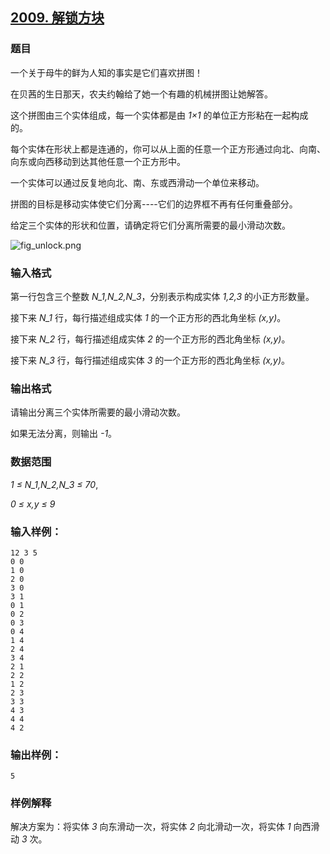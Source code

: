 ## [2009. 解锁方块](https://www.acwing.com/problem/content/2011/)

### 题目

一个关于母牛的鲜为人知的事实是它们喜欢拼图！

在贝茜的生日那天，农夫约翰给了她一个有趣的机械拼图让她解答。

这个拼图由三个实体组成，每一个实体都是由 *1×1* 的单位正方形粘在一起构成的。

每个实体在形状上都是连通的，你可以从上面的任意一个正方形通过向北、向南、向东或向西移动到达其他任意一个正方形中。

一个实体可以通过反复地向北、南、东或西滑动一个单位来移动。

拼图的目标是移动实体使它们分离----它们的边界框不再有任何重叠部分。

给定三个实体的形状和位置，请确定将它们分离所需要的最小滑动次数。

 ![fig_unlock.png](https://cdn.acwing.com/media/article/image/2020/06/24/19_676ca86ab5-fig_unlock.png)

### 输入格式

第一行包含三个整数 *N_1,N_2,N_3*，分别表示构成实体 *1,2,3* 的小正方形数量。

接下来 *N_1* 行，每行描述组成实体 *1* 的一个正方形的西北角坐标 *(x,y)*。

接下来 *N_2* 行，每行描述组成实体 *2* 的一个正方形的西北角坐标 *(x,y)*。

接下来 *N_3* 行，每行描述组成实体 *3* 的一个正方形的西北角坐标 *(x,y)*。

### 输出格式

请输出分离三个实体所需要的最小滑动次数。

如果无法分离，则输出 *-1*。

### 数据范围

*1 ≤ N_1,N_2,N_3 ≤ 70*,

*0 ≤ x,y ≤ 9*

### 输入样例：

```
12 3 5
0 0
1 0
2 0
3 0
3 1
0 1
0 2
0 3
0 4
1 4
2 4
3 4
2 1
2 2
1 2
2 3
3 3
4 3
4 4
4 2
```

### 输出样例：

```
5
```

### 样例解释

解决方案为：将实体 *3* 向东滑动一次，将实体 *2* 向北滑动一次，将实体 *1* 向西滑动 *3* 次。
